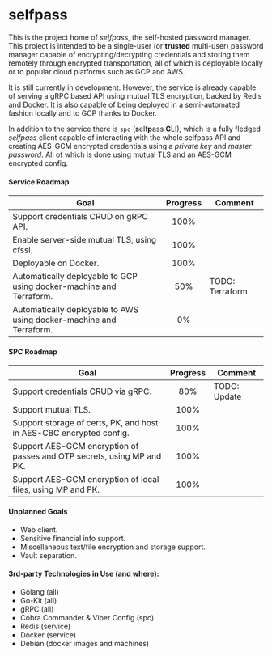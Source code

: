 # selfpass

This is the project home of *selfpass*, the self-hosted password manager. This project is intended
to be a single-user (or **trusted** multi-user) password manager capable of encrypting/decrypting
credentials and storing them remotely through encrypted transportation, all of which is deployable
locally or to popular cloud platforms such as GCP and AWS.

It is still currently in development. However, the service is already capable of serving a gRPC based
API using mutual TLS encryption, backed by Redis and Docker. It is also capable of being deployed in
a semi-automated fashion locally and to GCP thanks to Docker.

In addition to the service there is `spc` (**s**elf**p**ass **C**LI), which is a fully fledged *selfpass* client
capable of interacting with the whole selfpass API and creating AES-GCM encrypted credentials using
a *private key* and *master password*. All of which is done using mutual TLS and an AES-GCM
encrypted config.

#### Service Roadmap

| Goal                                                                | Progress | Comment         |
| ---                                                                 | :---:    | ---             |
| Support credentials CRUD on gRPC API.                               | 100%     |                 |
| Enable server-side mutual TLS, using cfssl.                         | 100%     |                 |
| Deployable on Docker.                                               | 100%     |                 |
| Automatically deployable to GCP using docker-machine and Terraform. | 50%      | TODO: Terraform |
| Automatically deployable to AWS using docker-machine and Terraform. | 0%       |                 |

#### SPC Roadmap

| Goal                                                                   | Progress | Comment      |
| ---                                                                    | :---:    | ---          |
| Support credentials CRUD via gRPC.                                     | 80%      | TODO: Update |
| Support mutual TLS.                                                    | 100%     |              |
| Support storage of certs, PK, and host in AES-CBC encrypted config.    | 100%     |              |
| Support AES-GCM encryption of passes and OTP secrets, using MP and PK. | 100%     |              |
| Support AES-GCM encryption of local files, using MP and PK.            | 100%     |              |


#### Unplanned Goals

- Web client.
- Sensitive financial info support.
- Miscellaneous text/file encryption and storage support.
- Vault separation.

#### 3rd-party Technologies in Use (and where):
- Golang (all)
- Go-Kit (all)
- gRPC (all)
- Cobra Commander & Viper Config (spc)
- Redis (service)
- Docker (service)
- Debian (docker images and machines)
